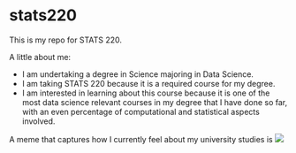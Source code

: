 # stats220

This is my repo for STATS 220. 

A little about me:

- I am undertaking a degree in Science majoring in Data Science.
- I am taking STATS 220 because it is a required course for my degree.
- I am interested in learning about this course because it is one of the most data science relevant courses in my degree that I have done so far, with an even percentage of computational and statistical aspects involved.  

A meme that captures how I currently feel about my university studies is ![](https://images.app.goo.gl/KNrHa14xaeZSdfrg9)
